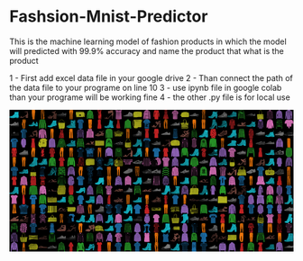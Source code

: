# Fashsion-Mnist-Predictor
This is the machine learning model of fashion products in which the model will predicted with 99.9% accuracy and name the product that what is the product 

1 - First add excel data file in your google drive 
2 - Than connect the path of the data file to your programe on line 10 
3 - use ipynb file in google colab than your programe will be working fine 
4 - the other .py file is for local use

![3233](https://github.com/shahzoor123/Fashsion-Mnist-Predictor/blob/main/img.png)

